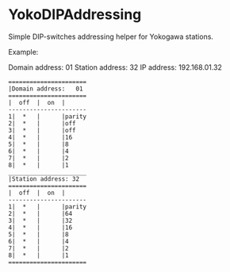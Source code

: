 # YokoDIPAddressing
Simple DIP-switches addressing helper for Yokogawa stations.


Example:

Domain address: 01
Station address: 32
IP address: 192.168.01.32

	======================
	|Domain address:   01
	======================
	|  off  |  on  |
	----------------------
	1|  *   |      |parity
	2|  *   |      |off
	3|  *   |      |off
	4|  *   |      |16
	5|  *   |      |8
	6|  *   |      |4
	7|  *   |      |2
	8|  *   |      |1
	______________________
	|Station address: 32  
	======================
	|  off  |  on  |
	----------------------
	1|  *   |      |parity
	2|  *   |      |64
	3|  *   |      |32
	4|  *   |      |16
	5|  *   |      |8
	6|  *   |      |4
	7|  *   |      |2
	8|  *   |      |1
	======================

